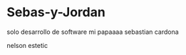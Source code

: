# Sebas-y-Jordan
solo desarrollo de software mi papaaaa
sebastian cardona

















nelson estetic

